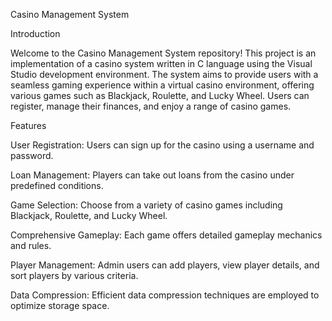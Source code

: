 Casino Management System

Introduction

Welcome to the Casino Management System repository! This project is an implementation of a casino system written in C language using the Visual Studio development environment. The system aims to provide users with a seamless gaming experience within a virtual casino environment, offering various games such as Blackjack, Roulette, and Lucky Wheel. Users can register, manage their finances, and enjoy a range of casino games.

Features

User Registration: Users can sign up for the casino using a username and password.

Loan Management: Players can take out loans from the casino under predefined conditions.

Game Selection: Choose from a variety of casino games including Blackjack, Roulette, and Lucky Wheel.

Comprehensive Gameplay: Each game offers detailed gameplay mechanics and rules.

Player Management: Admin users can add players, view player details, and sort players by various criteria.

Data Compression: Efficient data compression techniques are employed to optimize storage space.




